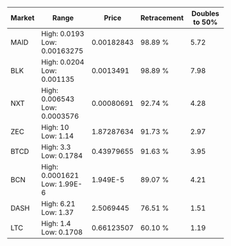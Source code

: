 | Market | Range | Price| Retracement | Doubles to 50% |
| --- | --- | --- | --- | --- |
| MAID | High: 0.0193<br />Low: 0.00163275 | 0.00182843 | 98.89 % | 5.72 |
| BLK | High: 0.0204<br />Low: 0.001135 | 0.0013491 | 98.89 % | 7.98 |
| NXT | High: 0.006543<br />Low: 0.0003576 | 0.00080691 | 92.74 % | 4.28 |
| ZEC | High: 10<br />Low: 1.14 | 1.87287634 | 91.73 % | 2.97 |
| BTCD | High: 3.3<br />Low: 0.1784 | 0.43979655 | 91.63 % | 3.95 |
| BCN | High: 0.0001621<br />Low: 1.99E-6 | 1.949E-5 | 89.07 % | 4.21 |
| DASH | High: 6.21<br />Low: 1.37 | 2.5069445 | 76.51 % | 1.51 |
| LTC | High: 1.4<br />Low: 0.1708 | 0.66123507 | 60.10 % | 1.19 |

